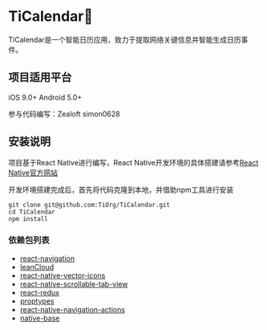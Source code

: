 # TiCalendar📆

TiCalendar是一个智能日历应用，致力于提取网络关键信息并智能生成日历事件。

## 项目适用平台

iOS 9.0+  Android 5.0+

参与代码编写：Zealoft simon0628



## 安装说明

项目基于React Native进行编写，React Native开发环境的具体搭建请参考[React Native官方网站](https://facebook.github.io/react-native/)

开发环境搭建完成后，首先将代码克隆到本地，并借助npm工具进行安装
```shell
git clone git@github.com:TiOrg/TiCalendar.git
cd TiCalendar
npm install
```





### 依赖包列表

- [react-navigation](https://reactnavigation.org/)
- [leanCloud](https://leancloud.cn/)
- [react-native-vector-icons](https://github.com/oblador/react-native-vector-icons)
- [react-native-scrollable-tab-view](https://github.com/happypancake/react-native-scrollable-tab-view)
- [react-redux](https://github.com/reactjs/redux)
- [proptypes](https://github.com/prototypejs/prototype)
- [react-native-navigation-actions](https://www.npmjs.com/package/react-native-navigation-actions)
- [native-base](https://docs.nativebase.io/)
